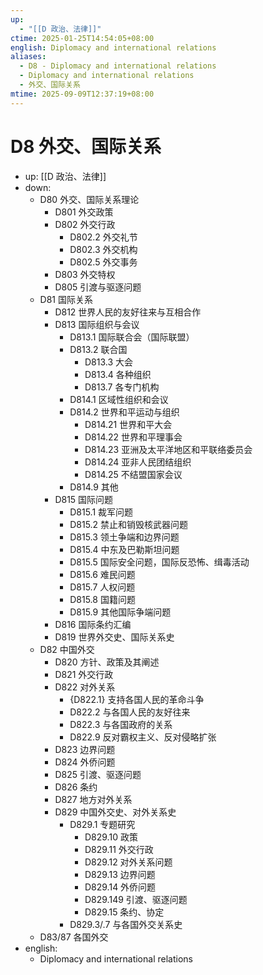 ```yaml
---
up:
  - "[[D 政治、法律]]"
ctime: 2025-01-25T14:54:05+08:00
english: Diplomacy and international relations
aliases:
  - D8 - Diplomacy and international relations
  - Diplomacy and international relations
  - 外交、国际关系
mtime: 2025-09-09T12:37:19+08:00
---
```


# D8 外交、国际关系

- up: [[D 政治、法律]]
- down:
	- D80 外交、国际关系理论
		- D801 外交政策
		- D802 外交行政
			- D802.2 外交礼节
			- D802.3 外交机构
			- D802.5 外交事务
		- D803 外交特权
		- D805 引渡与驱逐问题
	- D81 国际关系
		- D812 世界人民的友好往来与互相合作
		- D813 国际组织与会议
			- D813.1 国际联合会（国际联盟）
			- D813.2 联合国
				- D813.3 大会
				- D813.4 各种组织
				- D813.7 各专门机构
			- D814.1 区域性组织和会议
			- D814.2 世界和平运动与组织
				- D814.21 世界和平大会
				- D814.22 世界和平理事会
				- D814.23 亚洲及太平洋地区和平联络委员会
				- D814.24 亚非人民团结组织
				- D814.25 不结盟国家会议
			- D814.9 其他
		- D815 国际问题
			- D815.1 裁军问题
			- D815.2 禁止和销毁核武器问题
			- D815.3 领土争端和边界问题
			- D815.4 中东及巴勒斯坦问题
			- D815.5 国际安全问题，国际反恐怖、缉毒活动
			- D815.6 难民问题
			- D815.7 人权问题
			- D815.8 国籍问题
			- D815.9 其他国际争端问题
		- D816 国际条约汇编
		- D819 世界外交史、国际关系史
	- D82 中国外交
		- D820 方针、政策及其阐述
		- D821 外交行政
		- D822 对外关系
			- {D822.1} 支持各国人民的革命斗争
			- D822.2 与各国人民的友好往来
			- D822.3 与各国政府的关系
			- D822.9 反对霸权主义、反对侵略扩张
		- D823 边界问题
		- D824 外侨问题
		- D825 引渡、驱逐问题
		- D826 条约
		- D827 地方对外关系
		- D829 中国外交史、对外关系史
			- D829.1 专题研究
				- D829.10 政策
				- D829.11 外交行政
				- D829.12 对外关系问题
				- D829.13 边界问题
				- D829.14 外侨问题
				- D829.149 引渡、驱逐问题
				- D829.15 条约、协定
			- D829.3/.7 与各国外交关系史
	- D83/87 各国外交
- english:
	- Diplomacy and international relations

